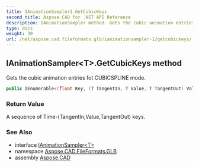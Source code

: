 ```yaml
---
title: IAnimationSampler1.GetCubicKeys
second_title: Aspose.CAD for .NET API Reference
description: IAnimationSampler method. Gets the cubic animation entries fot CUBICSPLINE mode
type: docs
weight: 30
url: /net/aspose.cad.fileformats.glb/ianimationsampler-1/getcubickeys/
---
```

## IAnimationSampler&lt;T&gt;.GetCubicKeys method

Gets the cubic animation entries fot CUBICSPLINE mode.

```csharp
public IEnumerable<(float Key, (T TangentIn, T Value, T TangentOut) Value)> GetCubicKeys()
```

### Return Value

A sequence of Time-(TangentIn,Value,TangentOut) keys.

### See Also

* interface [IAnimationSampler&lt;T&gt;](../)
* namespace [Aspose.CAD.FileFormats.GLB](../../../aspose.cad.fileformats.glb/)
* assembly [Aspose.CAD](../../../)


